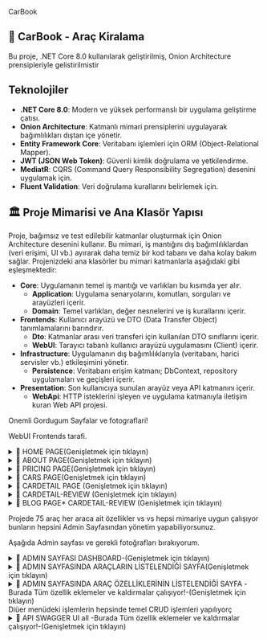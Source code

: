 CarBook 

## 🚗 CarBook - Araç Kiralama

Bu proje, .NET Core 8.0 kullanılarak geliştirilmiş, Onion Architecture prensipleriyle gelistirilmistir

## Teknolojiler
* **.NET Core 8.0**: Modern ve yüksek performanslı bir uygulama geliştirme çatısı.
* **Onion Architecture**: Katmanlı mimari prensiplerini uygulayarak bağımlılıkları dıştan içe yönetir.
* **Entity Framework Core**: Veritabanı işlemleri için ORM (Object-Relational Mapper).
* **JWT (JSON Web Token)**: Güvenli kimlik doğrulama ve yetkilendirme.
* **MediatR**: CQRS (Command Query Responsibility Segregation) desenini uygulamak için.
* **Fluent Validation**: Veri doğrulama kurallarını belirlemek için.


## 🏛️ Proje Mimarisi ve Ana Klasör Yapısı

Proje, bağımsız ve test edilebilir katmanlar oluşturmak için Onion Architecture desenini kullanır. Bu mimari, iş mantığını dış bağımlılıklardan (veri erişimi, UI vb.) ayırarak daha temiz bir kod tabanı ve daha kolay bakım sağlar. Projenizdeki ana klasörler bu mimari katmanlarla aşağıdaki gibi eşleşmektedir:

* **Core**: Uygulamanın temel iş mantığı ve varlıkları bu kısımda yer alır.
    * **Application**: Uygulama senaryolarını, komutları, sorguları ve arayüzleri içerir.
    * **Domain**: Temel varlıkları, değer nesnelerini ve iş kurallarını içerir.
* **Frontends**: Kullanıcı arayüzü ve DTO (Data Transfer Object) tanımlamalarını barındırır.
    * **Dto**: Katmanlar arası veri transferi için kullanılan DTO sınıflarını içerir.
    * **WebUI**: Tarayıcı tabanlı kullanıcı arayüzü uygulamasını (Client) içerir.
* **Infrastructure**: Uygulamanın dış bağımlılıklarıyla (veritabanı, harici servisler vb.) etkileşimini yönetir.
    * **Persistence**: Veritabanı erişim katmanı; DbContext, repository uygulamaları ve geçişleri içerir.
* **Presentation**: Son kullanıcıya sunulan arayüz veya API katmanını içerir.
    * **WebApi**: HTTP isteklerini işleyen ve uygulama katmanıyla iletişim kuran Web API projesi.
 
Onemli Gordugum Sayfalar ve fotograflari!

WebUI Frontends tarafi.


<details>
   <summary> 💾 HOME PAGE(Genişletmek için tıklayın)</summary>

  <img width="1920" height="6239" alt="Home" src="https://github.com/user-attachments/assets/062a5f71-ff5e-4bee-9b15-7cdc4f720861" />
</details>


<details>

   <summary> 💾  ABOUT PAGE(Genişletmek için tıklayın)</summary>
<img width="2560" height="3139" alt="about" src="https://github.com/user-attachments/assets/323c3435-0429-4152-9f5d-01ee94ddc9c8" />
</details>
<details>
   <summary> 💾  PRICING PAGE(Genişletmek için tıklayın)</summary>
   
   <img width="2560" height="1440" alt="Screenshot 2025-07-28 181339" src="https://github.com/user-attachments/assets/b06ce303-23ed-4615-bd3f-645638d95c36" />

</details>
<details>
   <summary> 💾 CARS PAGE(Genişletmek için tıklayın)</summary>
   <img width="2560" height="1440" alt="Screenshot 2025-07-28 181549" src="https://github.com/user-attachments/assets/ca14bcef-7f7f-4988-b5de-8345ffae8e0c" />


</details>


<details>
   <summary> 💾 CARDETAIL PAGE (Genişletmek için tıklayın)</summary>
   <img width="2560" height="1440" alt="Screenshot 2025-07-28 181549" src="https://github.com/user-attachments/assets/ca14bcef-7f7f-4988-b5de-8345ffae8e0c" />
</details>
<details>
   <summary> 💾 CARDETAIL-REVIEW (Genişletmek için tıklayın)</summary>
<img width="2560" height="1440" alt="Screenshot 2025-07-28 181922" src="https://github.com/user-attachments/assets/c78e7dea-31a9-474c-877b-71dd49faefa5" />
</details>

</details>
<details>
   <summary> 💾 BLOG PAGE* CARDETAIL-REVIEW (Genişletmek için tıklayın)</summary>
<img width="2560" height="7475" alt="BLOG" src="https://github.com/user-attachments/assets/e5fd445a-a5c2-4c64-b8f4-6f3b3c4cbe2e" />

</details>




Projede 75 araç her araca ait özellikler vs vs hepsi mimariye uygun çalışıyor bunların hepsini Admin Sayfasından yönetim yapabiliyorsunuz.

Aşağıda Admin sayfası ve gerekli fotoğrafları bırakıyorum.

<details>
   <summary> 💾 ADMIN SAYFASI DASHBOARD-(Genişletmek için tıklayın)</summary> 

<img width="2560" height="1440" alt="image" src="https://github.com/user-attachments/assets/6c9c1d49-6aad-4d22-a172-d89af22e94d3" />

</details>
<details>
   <summary>💾 ADMIN SAYFASINDA ARAÇLARIN LİSTELENDİĞİ SAYFA(Genişletmek için tıklayın)</summary>
<img width="2560" height="1440" alt="image" src="https://github.com/user-attachments/assets/82f7e490-ee3b-437a-aef0-f7d2b19bc212" />


</details>

<details>
   <summary>💾 ADMIN SAYFASINDA ARAÇ ÖZELLİKLERİNİN LİSTELENDİĞİ SAYFA -Burada Tüm özellik eklemeler ve kaldırmalar çalışıyor!-(Genişletmek için tıklayın)</summary> 
<img width="2560" height="1440" alt="image" src="https://github.com/user-attachments/assets/1a606ead-299f-4202-9498-1bbc58627ab1" />

</details>
Diüer menüdeki işlemlerin hepsinde temel CRUD işlemleri yapılıyorç


<details>
   <summary>💾 API SWAGGER UI all -Burada Tüm özellik eklemeler ve kaldırmalar çalışıyor!-(Genişletmek için tıklayın)</summary> 
<img width="1285" height="10902" alt="APILER" src="https://github.com/user-attachments/assets/aedc5046-5bc7-49ed-95e9-e8cb5b6eb132" />

</details>





